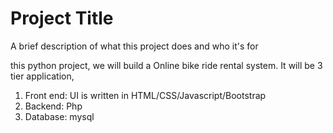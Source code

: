
# Project Title

A brief description of what this project does and who it's for

this python project, we will build a Online bike ride rental system. It will be 3 tier application,
1. Front end: UI is written in HTML/CSS/Javascript/Bootstrap
2. Backend: Php
3. Database: mysql